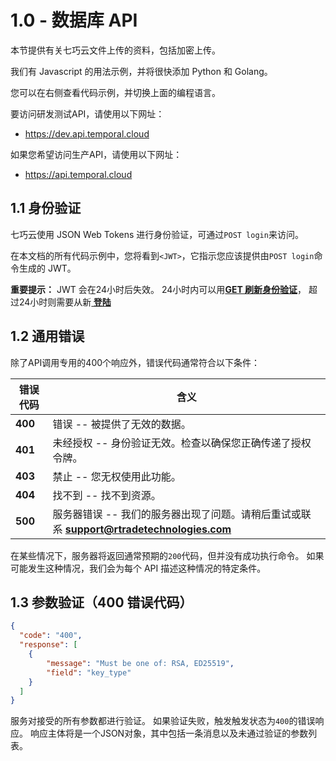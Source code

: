 # 1.0 - 数据库 API

本节提供有关七巧云文件上传的资料，包括加密上传。

我们有 Javascript 的用法示例，并将很快添加 Python 和 Golang。

您可以在右侧查看代码示例，并切换上面的编程语言。

要访问研发测试API，请使用以下网址：

* https://dev.api.temporal.cloud

如果您希望访问生产API，请使用以下网址：

* https://api.temporal.cloud

## 1.1 身份验证

七巧云使用 JSON Web Tokens 进行身份验证，可通过`POST login`来访问。

在本文档的所有代码示例中，您将看到`<JWT>`，它指示您应该提供由`POST login`命令生成的 JWT。

<aside class="success">
<b>重要提示：</b>
  JWT 会在24小时后失效。
  24小时内可以用<b><a href="/account.html#get-refreshed-auth-token">GET 刷新身份验证</a></b>，
  超过24小时则需要从新<b><a href="/account.html#post-login"> 登陆</a></b>
</aside>

## 1.2 通用错误

除了API调用专用的400个响应外，错误代码通常符合以下条件：

错误代码    |  含义
---------- | -------
<b>400</b> | 错误 -- 被提供了无效的数据。
<b>401</b> | 未经授权 -- 身份验证无效。检查以确保您正确传递了授权令牌。
<b>403</b> | 禁止 -- 您无权使用此功能。
<b>404</b> | 找不到 -- 找不到资源。
<b>500</b> | 服务器错误 -- 我们的服务器出现了问题。请稍后重试或联系 <b>support@rtradetechnologies.com</b>

在某些情况下，服务器将返回通常预期的`200`代码，但并没有成功执行命令。
如果可能发生这种情况，我们会为每个 API 描述这种情况的特定条件。

## 1.3 参数验证（400 错误代码）

```json
{
  "code": "400",
  "response": [
    {
        "message": "Must be one of: RSA, ED25519",
        "field": "key_type"
    }
  ]
}
```

服务对接受的所有参数都进行验证。 如果验证失败，触发触发状态为`400`的错误响应。 响应主体将是一个JSON对象，其中包括一条消息以及未通过验证的参数列表。
